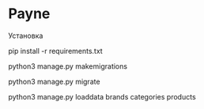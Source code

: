 # Payne


Установка

pip install -r requirements.txt

python3 manage.py makemigrations

python3 manage.py migrate

python3 manage.py loaddata brands categories products

